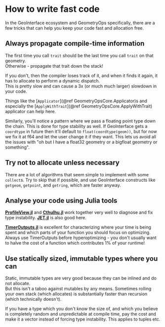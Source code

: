 # How to write fast code

In the GeoInterface ecosystem and GeometryOps specifically, there are a few tricks that can help you keep your code fast and allocation free.

## Always propagate compile-time information

The first time you call `trait` should be the last time you call `trait` on that geometry.  
Otherwise - propagate that trait down the stack!

If you don't, then the compiler loses track of it, and when it finds it again, it has to allocate to perform a dynamic dispatch.  
This is pretty slow and can cause a 3x (or much much larger) slowdown in your code.

Things like the [`Applicator`](@ref GeometryOpsCore.Applicator)s and especially the [`ApplyWithTrait`](@ref GeometryOpsCore.ApplyWithTrait) applicator can help here.

Similarly, you'll notice a pattern where we pass a floating point type down the chain.  This is done for type stability as well.
If GeoInterface gets a `coordtype` in future then it'll default to `float(coordtype(geom))`, but for now we fix it at f64 and let
the user change it if they want.  This lets us avoid all the issues with "oh but I have a float32 geometry or a bigfloat 
geometry or something".

## Try not to allocate unless necessary

There are a lot of algorithms that seem simple to implement with some `collect`s.  Try to skip that if possible, and use
GeoInterface constructs like `getgeom`, `getpoint`, and `getring`, which are faster anyway.

## Analyse your code using Julia tools

[**ProfileView.jl**](https://github.com/timholy/ProfileView.jl) and [**Cthulhu.jl**](https://github.com/Cthulhu.jl) work together very well to diagnose
and fix type instability.  [**JET.jl**](https://github.com/aviatesk/JET.jl) is also good here.

[**TimerOutputs.jl**](https://github.com/KristofferC/TimerOutputs.jl) is excellent for characterizing where your time is being spent 
and which parts of your function you should focus on optimizing.  Always use TimerOutputs before hyperoptimizing - you don't usually 
want to halve the cost of a function which contributes 1% of your runtime!

## Use statically sized, immutable types where you can

Static, immutable types are very good because they can be inlined and do not allocate.  
But this isn't a taboo against mutables by any means.  Sometimes rolling your own stack (which allocates) is substantially faster than
recursion (which technically doesn't).

If you have a type which you don't know the size of, and which you believe is completely random and unpredictable at compile time,
pay the cost and make it a vector instead of forcing type instability.  This applies to tuples etc.

